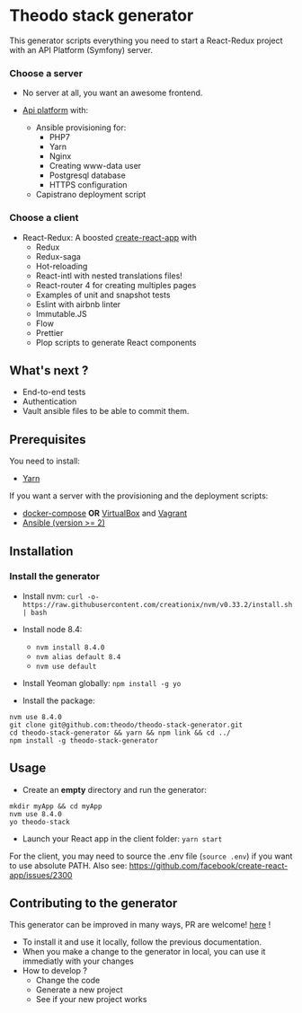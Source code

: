 # Theodo stack generator

This generator scripts everything you need to start a React-Redux project with an API Platform (Symfony) server.


### Choose a server

- No server at all, you want an awesome frontend.

- [Api platform](https://api-platform.com/) with:
  - Ansible provisioning for:
    - PHP7
    - Yarn
    - Nginx
    - Creating www-data user
    - Postgresql database
    - HTTPS configuration
  - Capistrano deployment script

### Choose a client

- React-Redux: A boosted [create-react-app](https://github.com/facebookincubator/create-react-app) with
  - Redux
  - Redux-saga
  - Hot-reloading
  - React-intl with nested translations files!
  - React-router 4 for creating multiples pages
  - Examples of unit and snapshot tests
  - Eslint with airbnb linter
  - Immutable.JS
  - Flow
  - Prettier
  - Plop scripts to generate React components

## What's next ?

- End-to-end tests
- Authentication
- Vault ansible files to be able to commit them.

## Prerequisites

You need to install:
+ [Yarn](https://yarnpkg.com/en/docs/install)

If you want a server with the provisioning and the deployment scripts:
+ [docker-compose](https://docs.docker.com/compose/install/#prerequisites) **OR** [VirtualBox](https://www.virtualbox.org/wiki/Downloads) and [Vagrant](https://www.vagrantup.com/downloads.html)
+ [Ansible (version >= 2)](http://docs.ansible.com/ansible/intro_installation.html)

## Installation

### Install the generator

- Install nvm: `curl -o- https://raw.githubusercontent.com/creationix/nvm/v0.33.2/install.sh | bash`

- Install node 8.4:
  - `nvm install 8.4.0`
  - `nvm alias default 8.4`
  - `nvm use default`

- Install Yeoman globally: `npm install -g yo`

- Install the package:
```
nvm use 8.4.0
git clone git@github.com:theodo/theodo-stack-generator.git
cd theodo-stack-generator && yarn && npm link && cd ../
npm install -g theodo-stack-generator
```

## Usage

- Create an **empty** directory and run the generator:
```
mkdir myApp && cd myApp
nvm use 8.4.0
yo theodo-stack
```

- Launch your React app in the client folder: `yarn start`

For the client, you may need to source the .env file (`source .env`) if you want to use absolute PATH. Also see: https://github.com/facebook/create-react-app/issues/2300 

## Contributing to the generator

This generator can be improved in many ways, PR are welcome! [here](https://github.com/theodo/theodo-stack-generator) !

- To install it and use it locally, follow the previous documentation.
- When you make a change to the generator in local, you can use it immediatly with your changes
- How to develop ?
  - Change the code
  - Generate a new project
  - See if your new project works

